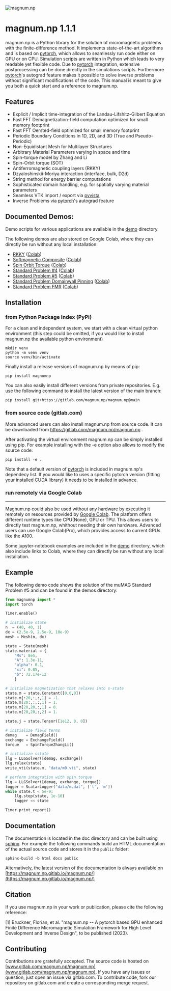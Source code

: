 ![magnum.np](logo.png)

magnum.np 1.1.1
===============
magnum.np is a Python library for the solution of micromagnetic problems with the finite-difference method. It implements state-of-the-art algorithms and is based on [pytorch](http://www.pytorch.org/), which allows to seamlessly run code either on GPU or on CPU. Simulation scripts are written in Python which leads to very readable yet flexible code. Due to [pytorch](http://www.pytorch.org/) integration, extensive postprocessing can be done directly in the simulations scripts. Furthermore [pytorch](http://www.paraview.org/)'s autograd feature makes it possible to solve inverse problems without significant modifications of the code. This manual is meant to give you both a quick start and a reference to magnum.np.


Features
--------
* Explicit / Implicit time-integration of the Landau-Lifshitz-Gilbert Equation
* Fast FFT Demagnetization-field computation optimized for small memory footprint
* Fast FFT Oersted-field optimized for small memory footprint
* Periodic Boundary Conditions in 1D, 2D, and 3D (True and Pseudo-Periodic)
* Non-Equidistant Mesh for Multilayer Structures
* Arbitrary Material Parameters varying in space and time
* Spin-torque model by Zhang and Li
* Spin-Orbit torque (SOT)
* Antiferromagnetic coupling layers (RKKY)
* Dzyaloshinskii-Moriya interaction (interface, bulk, D2d)
* String method for energy barrier computations
* Sophisticated domain handling, e.g. for spatially varying material parameters
* Seamless VTK import / export via [pyvista](https://docs.pyvista.org/)
* Inverse Problems via [pytorch](http://www.pytorch.org/)'s autograd feature


Documented Demos:
-----------------
Demo scripts for various applications are available in the [demo](demos/README.md) directory.

The following demos are also stored on Google Colab, where they can directly be run without any local installation:

   * [RKKY](demos/rkky/run.ipynb) ([Colab](https://colab.research.google.com/drive/1HZyMxhG1HZCMsbdOohNqfmR0WUnoQ-ux))
   * [Softmagnetic Composite](demos/softmagnetic_composite/run.ipynb) ([Colab](https://colab.research.google.com/drive/11dP3VrckM_hc24jP0sHIM_0_MlkNioRV))
   * [Spin Orbit Torque](demos/sot/run.ipynb) ([Colab](https://colab.research.google.com/drive/1vfLhEUMGFCfJ-CB1QNKgZtLP6vkjf3hw))
   * [Standard Problem #4](demos/sp4/run.ipynb) ([Colab](https://colab.research.google.com/drive/1UNdTe5y41k_6HrZ7WsNASQSs5viUMzss))
   * [Standard Problem #5](demos/sp5/run.ipynb) ([Colab](https://colab.research.google.com/drive/1AR7ksZUbThvJAn3mTgFKh6ka7dgXbUOb))
   * [Standard Problem Domainwall Pinning](demos/sp_domainwall_pinning/run.ipynb) ([Colab](https://colab.research.google.com/drive/1tMKEFtOfg7NSCGYUONeHLa0nC0AXVGRP))
   * [Standard Problem FMR](demos/sp_FMR/run.ipynb) ([Colab](https://colab.research.google.com/drive/160QXXUkDEpd-GvZyI2PhLIdnSIDRVyG0))


Installation
------------

### from Python Package Index (PyPi)
For a clean and independent system, we start with a clean virtual python environment (this step could be omitted, if you would like to install magnum.np the available python environment)

    mkdir venv
    python -m venv venv
    source venv/bin/activate

Finally install a release versions of magnum.np by means of pip:

    pip install magnumnp

You can also easily install different versions from private repositories. E.g. use the following command to install the latest version of the main branch:

    pip install git+https://gitlab.com/magnum.np/magnum.np@main


### from source code (gitlab.com)
More advanced users can also install magnum.np from source code.
It can be downloaded from https://gitlab.com/magnum.np/magnum.np .

After activating the virtual environment magnum.np can be simply installed using pip. For example
installing with the -e option also allows to modify the source code:

    pip install -e .

Note that a default version of [pytorch](http://www.pytorch.org) is included in magnum.np's dependecy list. If you would like to uses a specific pytorch version (fitting your installed CUDA library) it needs to be installed in advance.

### run remotely via Google Colab
---------------------------------
Magnum.np could also be used without any hardware by executing it remotely on resources provided by [Google Colab](https://drive.google.com/drive/folders/1Ymvx9bi0qQqW-zlOws0ahFJqoE3JCFd9?usp=share_link). The platform offers different runtime types like CPU(None), GPU or TPU. This allows users to directly test magnum.np, whithout needing their own hardware. Advanced users can use Google Colab(Pro), which provides access to current GPUs like the A100.

Some jupyter-notebook examples are included in the [demo](demos/README.md) directory, which also include links to Colab, where they can directly be run without any local installation.


Example
-------
The following demo code shows the solution of the muMAG Standard Problem #5 and can be found in the demos directory:

```python
from magnumnp import *
import torch

Timer.enable()

# initialize state
n  = (40, 40, 1)
dx = (2.5e-9, 2.5e-9, 10e-9)
mesh = Mesh(n, dx)

state = State(mesh)
state.material = {
    "Ms": 8e5,
    "A": 1.3e-11,
    "alpha": 0.1,
    "xi": 0.05,
    "b": 72.17e-12
    }

# initialize magnetization that relaxes into s-state
state.m = state.Constant([0,0,0])
state.m[:20,:,:,1] = -1.
state.m[20:,:,:,1] = 1.
state.m[20,20,:,1] = 0.
state.m[20,20,:,2] = 1.

state.j = state.Tensor([1e12, 0, 0])

# initialize field terms
demag    = DemagField()
exchange = ExchangeField()
torque   = SpinTorqueZhangLi()

# initialize sstate
llg = LLGSolver([demag, exchange])
llg.relax(state)
write_vti(state.m, "data/m0.vti", state)

# perform integration with spin torque
llg = LLGSolver([demag, exchange, torque])
logger = ScalarLogger("data/m.dat", ['t', 'm'])
while state.t < 5e-9:
    llg.step(state, 1e-10)
    logger << state

Timer.print_report()
```

Documentation
-------------
The documentation is located in the doc directory and can be built using [sphinx](https://www.sphinx-doc.org).
For example the following commands build an HTML documentation of the actual source code and stores it in the `public` folder:

    sphinx-build -b html docs public

Alternatively, the latest version of the documentation is always available on [https://magnum.np.gitlab.io/magnum.np/](https://magnum.np.gitlab.io/magnum.np/)


Citation
--------
If you use magnum.np in your work or publication, please cite the following reference:

[1] Bruckner, Florian, et al. "magnum.np -- A pytorch based GPU enhanced Finite Difference Micromagnetic Simulation Framework for High Level Development and Inverse Design", to be published (2023).


Contributing
------------
Contributions are gratefully accepted.
The source code is hosted on [www.gitlab.com/magnum.np/magnum.np](www.gitlab.com/magnum.np/magnum.np).
If you have any issues or question, just open an issue via gitlab.com.
To contribute code, fork our repository on gitlab.com and create a corresponding merge request.
